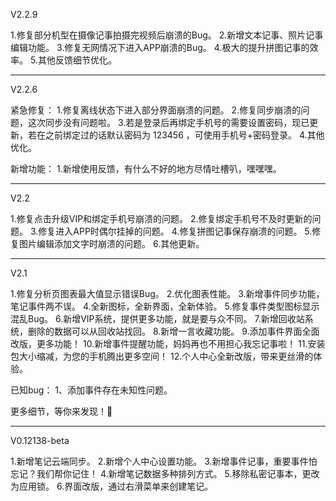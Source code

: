 
V2.2.9

1.修复部分机型在摄像记事拍摄完视频后崩溃的Bug。
2.新增文本记事、照片记事编辑功能。
3.修复无网情况下进入APP崩溃的Bug。
4.极大的提升拼图记事的效率。
5.其他反馈细节优化。

------



V2.2.6

紧急修复：
1.修复离线状态下进入部分界面崩溃的问题。
2.修复同步崩溃的问题，这次同步没有问题啦。
3.若是登录后再绑定手机号的需要设置密码，现已更新，若在之前绑定过的话默认密码为 123456 ，可使用手机号+密码登录。
4.其他优化。

新增功能：
1.新增使用反馈，有什么不好的地方尽情吐槽叭，嘿嘿嘿。


------


V2.2

1.修复点击升级VIP和绑定手机号崩溃的问题。
2.修复绑定手机号不及时更新的问题。
3.修复进入APP时偶尔挂掉的问题。
4.修复拼图记事保存崩溃的问题。
5.修复图片编辑添加文字时崩溃的问题。
6.其他更新。


------


V2.1

1.修复分析页图表最大值显示错误Bug。
2.优化图表性能。
3.新增事件同步功能，笔记事件两不误。
4.全新图标，全新界面，全新体验。
5.修复事件类型图标显示混乱Bug。
6.新增VIP系统，提供更多功能，就是要与众不同。
7.新增回收站系统，删除的数据可以从回收站找回。
8.新增一言收藏功能。
9.添加事件界面全面改版，更多功能！
10.新增事件提醒功能，妈妈再也不用担心我忘记事啦！
11.安装包大小缩减，为您的手机腾出更多空间！
12.个人中心全新改版，带来更丝滑的体验。

已知bug：
1、添加事件存在未知性问题。

更多细节，等你来发现！🤗


------


V0.12138-beta

1.新增笔记云端同步。
2.新增个人中心设置功能。
3.新增事件记事，重要事件怕忘记？我们帮你记住！
4.新增笔记数据多种排列方式。
5.移除私密记事本，更改为应用锁。
6.界面改版，通过右滑菜单来创建笔记。

